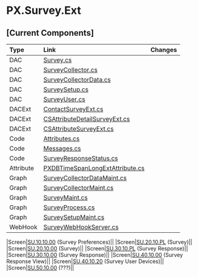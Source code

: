 # PX.Survey.Ext

## [Current Components]
| **Type** | **Link** | **Changes** |
| :--- | :--- | :--- |
|DAC|[Survey.cs](PX.Survey.Ext/DAC/Survey.cs)||
|DAC|[SurveyCollector.cs](PX.Survey.Ext/DAC/SurveyCollector.cs)||
|DAC|[SurveyCollectorData.cs](PX.Survey.Ext/DAC/SurveyCollectorData.cs)||
|DAC|[SurveySetup.cs](PX.Survey.Ext/DAC/SurveySetup.cs)||
|DAC|[SurveyUser.cs](PX.Survey.Ext/DAC/SurveyUser.cs)||
|DACExt|[ContactSurveyExt.cs](PX.Survey.Ext/DAC/ContactSurveyExt.cs)||
|DACExt|[CSAttributeDetailSurveyExt.cs](PX.Survey.Ext/DAC/CSAttributeDetailSurveyExt.cs)||
|DACExt|[CSAttributeSurveyExt.cs](PX.Survey.Ext/DAC/CSAttributeSurveyExt.cs)||
|Code|[Attributes.cs](PX.Survey.Ext/Descriptor/Attributes.cs)||
|Code|[Messages.cs](PX.Survey.Ext/Descriptor/Messages.cs)||
|Code|[SurveyResponseStatus.cs](PX.Survey.Ext/Descriptor/SurveyResponseStatus.cs)||
|Attribute|[PXDBTimeSpanLongExtAttribute.cs](PX.Survey.Ext/PXDBTimeSpanLongExtAttribute.cs)||
|Graph|[SurveyCollectorDataMaint.cs](PX.Survey.Ext/SurveyCollectorDataMaint.cs)||
|Graph|[SurveyCollectorMaint.cs](PX.Survey.Ext/SurveyCollectorMaint.cs)||
|Graph|[SurveyMaint.cs](PX.Survey.Ext/SurveyMaint.cs)||
|Graph|[SurveyProcess.cs](PX.Survey.Ext/SurveyProcess.cs)||
|Graph|[SurveySetupMaint.cs](PX.Survey.Ext/SurveySetupMaint.cs)||
|WebHook|[SurveyWebHookServer.cs](PX.Survey.Ext/WebHook/SurveyWebHookServer.cs)||

|Screen|[SU.10.10.00](https://try.acumatica.com/cews3/Main?ScreenId=SU101000) (Survey Preferences)||
|Screen|[SU.20.10.PL](https://try.acumatica.com/cews3/Main?ScreenId=SU2010PL) (Survey)||
|Screen|[SU.20.10.00](https://try.acumatica.com/cews3/Main?ScreenId=SU201000) (Survey)||
|Screen|[SU.30.10.PL](https://try.acumatica.com/cews3/Main?ScreenId=SU3010PL) (Survey Response)||
|Screen|[SU.30.10.00](https://try.acumatica.com/cews3/Main?ScreenId=SU301000) (Survey Response)||
|Screen|[SU.40.10.00](https://try.acumatica.com/cews3/Main?ScreenId=SU401000) (Survey Response View)||
|Screen|[SU.40.10.20](https://try.acumatica.com/cews3/Main?ScreenId=SU401020) (Survey User Devices)||
|Screen|[SU.50.10.00](https://try.acumatica.com/cews3/Main?ScreenId=SU501000) (???)||
